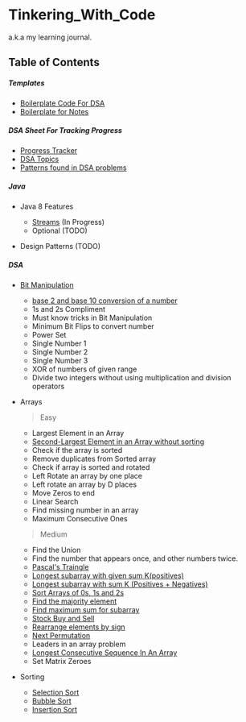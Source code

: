 # Tinkering_With_Code

a.k.a my learning journal.

## Table of Contents

##### Templates

* [Boilerplate Code For DSA](templates/BolierplateCode.md)
* [Boilerplate for Notes](templates/TemplateforDSANotes.md)

##### DSA Sheet For Tracking Progress

* [Progress Tracker](https://docs.google.com/spreadsheets/d/1eOiocrhZYlWQHIePjip2fmdI0QLYoRncZ6so_8fcr7g/edit#gid=0)
* [DSA Topics](https://docs.google.com/spreadsheets/d/1eOiocrhZYlWQHIePjip2fmdI0QLYoRncZ6so_8fcr7g/edit#gid=1325411286)
* [Patterns found in DSA problems](https://docs.google.com/spreadsheets/d/1eOiocrhZYlWQHIePjip2fmdI0QLYoRncZ6so_8fcr7g/edit#gid=96114204)

##### Java

* Java 8 Features
    * [Streams](/theory/FunctionalProgramming/Streams.md) (In
      Progress)
    * Optional (TODO)

* Design Patterns (TODO)

##### DSA

* [Bit Manipulation]()
    * [base 2 and base 10 conversion of a number]()
    * 1s and 2s Compliment
    * Must know tricks in Bit Manipulation
    * Minimum Bit Flips to convert number
    * Power Set
    * Single Number 1
    * Single Number 2
    * Single Number 3
    * XOR of numbers of given range
    * Divide two integers without using multiplication and division operators
* Arrays
  > Easy
    * Largest Element in an Array
    * [Second-Largest Element in an Array without sorting](theory/Array/SecondLargestAndSmallestElementWithoutSorting.md)
    * Check if the array is sorted
    * Remove duplicates from Sorted array
    * Check if array is sorted and rotated
    * Left Rotate an array by one place
    * Left rotate an array by D places
    * Move Zeros to end
    * Linear Search
    * Find missing number in an array
    * Maximum Consecutive Ones

  > Medium
    * Find the Union
    * Find the number that appears once, and other numbers twice.
    * [Pascal's Traingle](/theory/Array/Pascal'sTriangle.md)
    * [Longest subarray with given sum K(positives)](theory/Array/Subarray.md)
    * [Longest subarray with sum K (Positives + Negatives)](theory/Array/Subarray.md)
    * [Sort Arrays of 0s, 1s and 2s](theory/Array/Sort_Arrays_Of_0s_1s_2s_(Dutch_National_Flag_Algorithm).md)
    * [Find the majority element](theory/Array/Moore's_Voting_Algorithm.md)
    * [Find maximum sum for subarray](theory/Array/Subarray.md)
    * [Stock Buy and Sell](src/main/java/com/hobbyprojects/tinkeringwithcode/dsa/arrays/medium/StockBuyAndSell.java)
    * [Rearrange elements by sign](theory/Array/RearrangeElementsBySign.md)
    * [Next Permutation](theory/Array/NextPermutation.md)
    * Leaders in an array problem
    * [Longest Consecutive Sequence In An Array](src/main/java/com/hobbyprojects/tinkeringwithcode/dsa/arrays/medium/LongestConsecutiveSequence.java)
    * Set Matrix Zeroes

* Sorting
    * [Selection Sort](/theory/Sorting/SelectionSort.md)
    * [Bubble Sort](/theory/Sorting/BubbleSort.md)
    * [Insertion Sort](/theory/Sorting/InsertionSort.md)